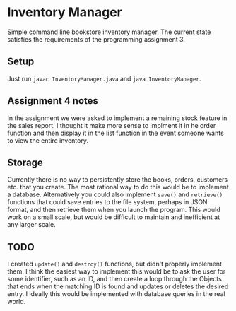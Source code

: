 # Inventory Manager

Simple command line bookstore inventory manager. The current state satisfies the requirements of the programming assignment 3.

## Setup
Just run `javac InventoryManager.java` and `java InventoryManager`.

## Assignment 4 notes
In the assignment we were asked to implement a remaining stock feature in the sales report. I thought it make more sense to implment it in he order function and then display it in the list function in the event someone wants to view the entire inventory. 

## Storage

Currently there is no way to persistently store the books, orders, customers etc. that you create. The most rational way to do this would be to implement a database. Alternatively you could also implement `save()` and `retrieve()` functions that could save entries to the file system, perhaps in JSON format, and then retrieve them when you launch the program. This would work on a small scale, but would be difficult to maintain and inefficient at any larger scale.


## TODO 

I created `update()` and `destroy()` functions, but didn't properly implement them. I think the easiest way to implement this would be to ask the user for some identifier, such as an ID, and then create a loop through the Objects that ends when the matching ID is found and updates or deletes the desired entry. I ideally this would be implemented with database queries in the real world.


